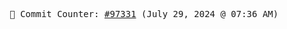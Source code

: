 <p align="center">
    <samp>
        📮 Commit Counter: <a href="https://github.com/Javascript-void0/Javascript-void0/commits/main">#97331</a> (July 29, 2024 @ 07:36 AM)
    </samp>
</p>